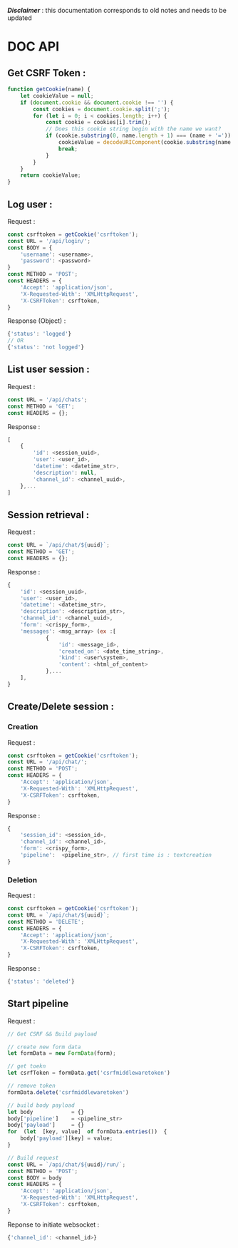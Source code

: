 ***Disclaimer*** : this documentation corresponds to old notes and needs to be updated

# DOC API

## Get CSRF Token :
```javascript
function getCookie(name) {
    let cookieValue = null;
    if (document.cookie && document.cookie !== '') {
        const cookies = document.cookie.split(';');
        for (let i = 0; i < cookies.length; i++) {
            const cookie = cookies[i].trim();
            // Does this cookie string begin with the name we want?
            if (cookie.substring(0, name.length + 1) === (name + '=')) {
                cookieValue = decodeURIComponent(cookie.substring(name.length + 1));
                break;
            }
        }
    }
    return cookieValue;
}
```

## Log user :

Request :

```javascript
const csrftoken = getCookie('csrftoken');
const URL = '/api/login/';
const BODY = {
	'username': <username>,
	'password': <password>
}
const METHOD = 'POST';
const HEADERS = {
	'Accept': 'application/json',
	'X-Requested-With': 'XMLHttpRequest',
	'X-CSRFToken': csrftoken,
}
```

Response (Object) :

```javascript
{'status': 'logged'}
// OR
{'status': 'not logged'}
```

## List user session :

Request : 
```javascript
const URL = '/api/chats';
const METHOD = 'GET';
const HEADERS = {};
```
Response :

```javascript
[
	{
		'id': <session_uuid>, 
		'user': <user_id>, 
		'datetime': <datetime_str>,
		'description': null,
		'channel_id': <channel_uuid>,
	},...
]
```

## Session retrieval :

Request : 
```javascript
const URL = `/api/chat/${uuid}`;
const METHOD = 'GET';
const HEADERS = {};
```

Response :

```javascript
{
	'id': <session_uuid>, 
	'user': <user_id>, 
	'datetime': <datetime_str>,
	'description': <description_str>,
	'channel_id': <channel_uuid>,
	'form': <crispy_form>,
	'messages': <msg_array> (ex :[
			{
				'id': <message_id>,
				'created_on': <date_time_string>,
				'kind': <user\system>,
				'content': <html_of_content>
			},...
	],
}
```

## Create/Delete session :

### Creation

Request :

```javascript
const csrftoken = getCookie('csrftoken');
const URL = '/api/chat/';
const METHOD = 'POST';
const HEADERS = {
	'Accept': 'application/json',
	'X-Requested-With': 'XMLHttpRequest',
	'X-CSRFToken': csrftoken,
}
```

Response :
```javascript
{
	'session_id': <session_id>,
	'channel_id': <channel_id>,
	'form': <crispy_form>,
	'pipeline':  <pipeline_str>, // first time is : textcreation
}
```

### Deletion

Request :

```javascript
const csrftoken = getCookie('csrftoken');
const URL = `/api/chat/${uuid}`;
const METHOD = 'DELETE';
const HEADERS = {
	'Accept': 'application/json',
	'X-Requested-With': 'XMLHttpRequest',
	'X-CSRFToken': csrftoken,
}
```

Response :

```javascript
{'status': 'deleted'}
```

## Start pipeline

Request :
```javascript
// Get CSRF && Build payload

// create new form data
let formData = new FormData(form);

// get toekn
let csrfToken = formData.get('csrfmiddlewaretoken')

// remove token
formData.delete('csrfmiddlewaretoken')

// build body payload
let body 			= {}
body['pipeline'] 	= <pipeline_str>
body['payload']  	= {}
for  (let  [key, value]  of formData.entries())  {
	body['payload'][key] = value;
}

// Build request
const URL = `/api/chat/${uuid}/run/`;
const METHOD = 'POST';
const BODY = body
const HEADERS = {
	'Accept': 'application/json',
	'X-Requested-With': 'XMLHttpRequest',
	'X-CSRFToken': csrftoken,
}
```

Reponse to initiate websocket :
```javascript
{'channel_id': <channel_id>}
```

